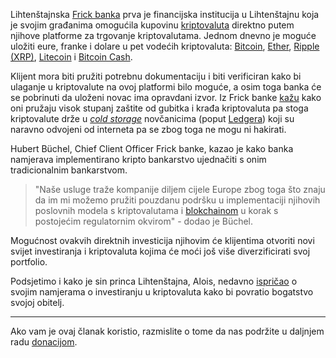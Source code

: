Lihtenštajnska [Frick banka][frick] prva je financijska institucija u Lihtenštajnu koja je svojim građanima omogućila kupovinu [kriptovaluta][cc] direktno putem njihove platforme za trgovanje kriptovalutama. Jednom dnevno je moguće uložiti eure, franke i dolare u pet vodećih kriptovaluta: [Bitcoin][btc], [Ether][eth], [Ripple (XRP)][xrp], [Litecoin][ltc] i [Bitcoin Cash][bch]. 

Klijent mora biti pružiti potrebnu dokumentaciju i biti verificiran kako bi ulaganje u kriptovalute na ovoj platformi bilo moguće, a osim toga banka će se pobrinuti da uloženi novac ima opravdani izvor. Iz Frick banke [kažu][frick] kako oni pružaju visok stupanj zaštite od gubitka i krađa kriptovaluta pa stoga kriptovalute drže u [_cold storage_][cs] novčanicima (poput [Ledgera][ledger]) koji su naravno odvojeni od interneta pa se zbog toga ne mogu ni hakirati.

Hubert Büchel, Chief Client Officer Frick banke, kazao je kako banka namjerava implementirano kripto bankarstvo ujednačiti s onim tradicionalnim bankarstvom. 

> "Naše usluge traže kompanije diljem cijele Europe zbog toga što znaju da im mi možemo pružiti pouzdanu podršku u implementaciji njihovih poslovnih modela s kriptovalutama i [blokchainom][bc] u korak s postojećim regulatornim okvirom" - dodao je Büchel.

Mogućnost ovakvih direktnih investicija njihovim će klijentima otvoriti novi svijet investiranja i kriptovaluta kojima će moći još više diverzificirati svoj portfolio. 

Podsjetimo i kako je sin princa Lihtenštajna, Alois, nedavno [ispričao][cnbc] o svojim namjerama o investiranju u kriptovaluta kako bi povratio bogatstvo svojoj obitelj.

---

Ako vam je ovaj članak koristio, razmislite o tome da nas podržite u daljnjem radu [donacijom][donate].

[donate]: https://bitfalls.com/hr/donate
[cnbc]: https://www.cnbc.com/2018/02/05/this-european-royal-family-might-invest-in-cryptocurrencies.html
[cc]: https://bitfalls.com/hr/2017/08/20/cryptocurrency/
[bc]: https://bitfalls.com/hr/2017/08/20/blockchain-explained-blockchain-works/
[frick]: https://www.bankfrick.li/en/about-bank-frick/news/bank-frick-allows-direct-investments-in-leading-cryptocurrencies
[cs]: https://bitfalls.com/hr/glossary/#offline-storage
[ledger]: https://bitfalls.com/hr/2017/09/08/hardware-wallets-like-ledger-nano-s-work/
[btc]: https://bitfalls.com/hr/2017/09/01/send-receive-bitcoin/
[eth]: https://bitfalls.com/hr/2017/09/19/what-ethereum-compare-to-bitcoin/
[ltc]: https://bitfalls.com/hr/2017/12/16/get-started-litecoin/
[xrp]: https://bitfalls.com/hr/2018/01/29/ripples-xrp-banks-no-way/
[bch]: https://bitfalls.com/hr/2017/10/24/bitcoin-forks-bitcoin-gold-scam-stay-safe/

